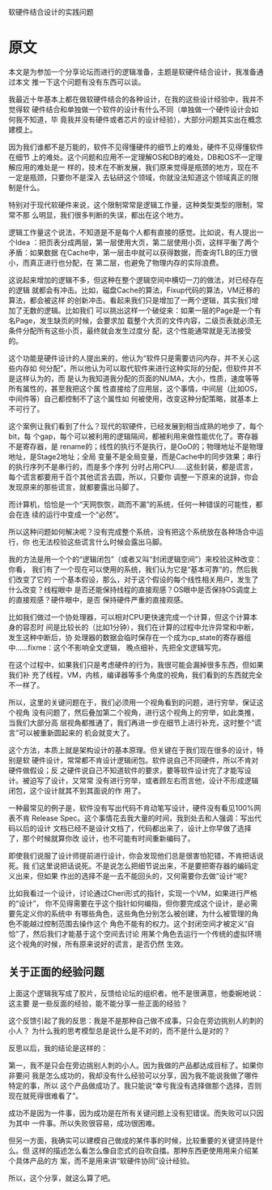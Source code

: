         
软硬件结合设计的实践问题

原文
====

本文是为参加一个分享论坛而进行的逻辑准备，主题是软硬件结合设计，我准备通过本文
推一下这个问题有没有东西可以谈。

我最近十年基本上都在做软硬件结合的各种设计，在我的这些设计经验中，我并不觉得软
硬件结合和单独做一个软件的设计有什么不同（单独做一个硬件设计会如何我不知道，毕
竟我并没有硬件或者芯片的设计经验），大部分问题其实出在概念建模上。

因为我们谁都不是万能的，软件不见得懂硬件的细节上的难处，硬件不见得懂软件在细节
上的难处。这个问题和应用不一定理解OS和DB的难处，DB和OS不一定理解应用的难处是一
样的，技术在不断发展，我们原来觉得是瓶颈的地方，现在不一定是瓶颈，只要你不是深入
去钻研这个领域，你就没法知道这个领域真正的限制是什么。

特别对于现代软硬件来说，这个限制常常是逻辑工作量，这种类型类型的限制，常常不那
么明显，我们很多判断的失误，都出在这个地方。

逻辑工作量这个说法，不知道是不是每个人都有直接的感觉。比如说，有人提出一个Idea
：把页表分成两层，第一层使用大页，第二层使用小页，这样平衡了两个矛盾：如果数据
在Cache中，第一层击中就可以获得数据，而查询TLB的压力很小，而真正进行也分配，在
第二层，也避免了物理内存的实际浪费。

这说起来增加的逻辑不多，但这种在整个逻辑空间中横切一刀的做法，对已经存在的逻辑
就都会有冲击。比如，磁盘Cache的算法，Fixup代码的算法，VM迁移的算法，都会被这样
的创新冲击。看起来我们只是增加了一两个逻辑，其实我们增加了无数的逻辑。比如我们
可以挑出这样一个破绽来：如果一层的Page是一个有名Page，发生缺页的时候，会要求加
载整个大页的文件内容，二级页表就必须无条件分配所有这些小页，最终就会发生过度分
配，这个性能通常就是无法接受的。

这个功能是硬件设计的人提出来的，他认为“软件只是需要访问内存，并不关心这些内存如
何分配”，所以他认为可以取代软件来进行这种实际的分配，但软件并不是这样认为的，而
是认为我知道我分配的页面的NUMA，大小，性质，速度等等所有属性的，甚至我把这个属
性直接给了应用层，这个事情，中间层（比如OS，中间件等）自己都控制不了这个属性如
何被使用，改变这种分配策略，就基本上不可行了。

这个案例让我们看到了什么？现代的软硬件，已经发展到相当成熟的地步了，每个bit，每
个gap，每个可以被利用的逻辑隔间，都被利用来做性能优化了。寄存器不是寄存器，是
rename的；线性的执行不是执行，是OoO的；物理地址不是物理地址，是Stage2地址；全局
变量不是全局变量，而是Cache中的同步效果；串行的执行序列不是串行的，而是多个序列
分时占用CPU……这些封装，都是谎言，每个谎言都要用千百个其他谎言去圆，所以，只要你
调整一下原来的说辞，你会发现原来的那些谎言，就都要露出马脚了。

而计算机，恰恰是一个“天网恢恢，疏而不漏”的系统，任何一种错误的可能性，都会在连
续的运行中变成一个“必然”。

所以这种问题如何解决呢？没有完成整个系统，没有把这个系统放在各种场合中运行，你
也无法校验这些谎言什么时候会露出马脚。

我的方法是用一个个的“逻辑闭包”（或者又叫“封闭逻辑空间”）来校验这种改变：你看，
我们有了一个现在可以使用的系统，我们认为它是“基本可靠”的，然后我们改变了它的
一个基本假设，那么，对于这个假设的每个线性相关用户，发生了什么改变？线程眼中
是否还能保持线程的直接观感？OS眼中是否保持OS调度上的直接观感？硬件眼中，是否
保持硬件严重的直接观感。

比如我们做过一个协处理器，可以相对CPU更快速完成一个计算，但这个计算本身的容忍时
间是比较长的（比如1分钟），我们在计算的过程中允许异常和中断，发生这种中断后，协
处理器的数据会临时保存在一个成为cp_state的寄存器组中……fixme：这个不影响全文逻辑，
晚点细补，先把全文逻辑写完。

在这个过程中，如果我们只是考虑硬件的行为，我很可能会漏掉很多东西，但如果我们补
充了线程，VM，内核，编译器等多个角度的视角，我们看到的东西就完全不一样了。

所以，这里的关键问题在于，我们必须用一个视角看到的问题，进行穷举，保证这个视角
没有问题了，然后叠加第二个视角，进行这个视角上的穷举，如此类推，当我们大部分高
层视角都推通了，我们再进一步在细节上进行补充，这时整个“谎言”可以被重新圆起来的
机会就变大了。

这个方法，本质上就是架构设计的基本原理。但关键在于我们现在很多的设计，特别是软
硬件设计，常常都不肯设计逻辑闭包。软件说自己不同硬件，所以不肯对硬件做假设；反
之硬件说自己不知道软件的要求，要等软件设计完了才能写设计。被迫写了设计，又常常
没有进行穷举，或者顾左右而言他，设计不形成逻辑闭包，这个设计就其不到其面说的作
用了。

一种最常见的例子是，软件没有写出代码不肯动笔写设计，硬件没有看见100%网表不肯
Release Spec。这个事情花去我大量的时间，我到处去和人强调：写出代码以后的设计
文档已经不是设计文档了，代码都出来了，设计上你早做了选择了，那个时候就算你改
设计，也不可能有时间重新编码了。

即使我们说服了设计师提前进行设计，你会发现他们总是很害怕犯错，不肯把话说死。我
们这里说把话说死。不是说怎么把细节说出来，不是要把寄存器的编码定义出来，但如果
作出的选择不是一去不能回头的，又何需要你去做”设计“呢?

比如我看过一个设计，讨论通过Cheri形式的指针，实现一个VM，如果进行严格的“设计”，
你不见得需要在乎这个指针如何编指，但你要完成这个设计，是必需要先定义你的系统中
有哪些角色，这些角色分别怎么被创建，为什么被管理的角色不能越过控制范围去操作这个
角色不能有的权力。这个封闭空间才被定义“自恰”了，然后我们才能基于这个空间去讨论
用某个角色去运行一个传统的虚拟环境这个视角的时候，所有原来说好的谎言，是否仍然
生效。

## 关于正面的经验问题

上面这个逻辑我写成了胶片，反馈给论坛的组织者。他不是很满意，他委婉地说：这主要
是一些反面的经验，能不能分享一些正面的经验？

这个反馈引起了我的反思：我是不是那种自己做不成事，只会在旁边挑别人的刺的小人？
为什么我的思考模型总是说什么是不对的，而不是什么是对的？

反思以后，我的结论是这样的：

第一，我不是只会在旁边挑别人刺的小人。因为我做的产品都达成目标了。如果你非要问
我是怎么成功的，我却没有什么经验可以分享，因为我不能说我做了哪件特定的事，所以
这个产品做成功了。我只能说“幸亏我没有选择做那个选择，否则现在就死得很难看了”。

成功不是因为一件事，因为成功是在所有关键问题上没有犯错误。而失败可以只因为其中
一件事。所以失败很容易，成功很困难。

但另一方面，我确实可以建模自己做成的某件事的时候，比较重要的关键坚持是什么。但
这样的描述怎么看怎么像自恋式的自吹自擂。那种东西更使用用来介绍某个具体产品的方
案，而不是用来讲“软硬件协同”设计经验。

所以，这个分享，就这么算了吧。
